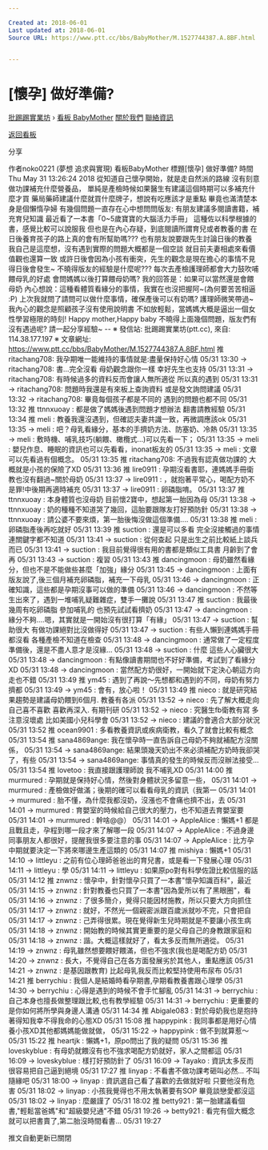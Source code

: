 ```yaml
---

Created at: 2018-06-01
Last updated at: 2018-06-01
Source URL: https://www.ptt.cc/bbs/BabyMother/M.1527744387.A.8BF.html


---
```


# [懷孕] 做好準備?


[批踢踢實業坊](https://www.ptt.cc/bbs/) › [看板 BabyMother](https://www.ptt.cc/bbs/BabyMother/index.html) [關於我們](https://www.ptt.cc/about.html) [聯絡資訊](https://www.ptt.cc/contact.html)

[返回看板](https://www.ptt.cc/bbs/BabyMother/index.html)

分享

作者noko0221 (夢想 追求與實現)
看板BabyMother
標題\[懷孕\] 做好準備?
時間Thu May 31 13:26:24 2018
從知道自己懷孕開始，就是走自然派的路線 沒有刻意做功課補充什麼營養品， 單純是產檢時候如果醫生有建議這個時期可以多補充什麼才買 藥局藥師建議什麼就買什麼牌子，想說有吃應該才是重點 畢竟也滿清楚本身是個懶惰孕婦 有幾個問題一直存在心中想問問版友: 有朋友建議多閱讀書籍，補充育兒知識 最近看了一本書「0~5歲寶寶的大腦活力手冊」 這種佐以科學根據的書，感覺比較可以說服我 但也是在內心存疑，到底閱讀所謂育兒或者教養的書 在日後養育孩子的路上真的會有所幫助嗎??? 也有朋友說要跟先生討論日後的教養 我自己是這麼想，沒有遇到實際的問題大概都是一個空談 就目前夫妻相處來看價值觀也還算一致 或許日後會因為小孩有衝突，先生的觀念是現在擔心的事情不見得日後會發生~ 不曉得版友的經驗是什麼呢??? 每次去產檢護理師都會大力鼓吹哺餵母乳的好處 會問媽媽以後打算餵母奶嗎? 我的回答是：如果可以當然還是會餵母奶 內心想說：這種看體質看緣分的事情，我實在也沒把握阿~(為何要苦苦相逼 :P) 上次我就問了請問可以做什麼事情，確保產後可以有奶嗎? 護理師微笑帶過~ 我內心的觀念是照顧孩子沒有使用說明書 不如放輕鬆，當媽媽大概是逼出一個女性學習極限的時刻! Happy mother,Happy baby 不曉得上面幾個問題，版友們有沒有遇過呢? 請一起分享經驗~ -- ※ 發信站: 批踢踢實業坊(ptt.cc), 來自: 114.38.177.197 ※ 文章網址: <https://www.ptt.cc/bbs/BabyMother/M.1527744387.A.8BF.html>
推 ritachang708: 我孕期唯一能維持的事情就是:盡量保持好心情 05/31 13:30
→ ritachang708: 書...完全沒看 母奶觀念跟你一樣 幸好先生也支持 05/31 13:31
→ ritachang708: 有時候過多的資料反而會讓人無所適從 所以真的遇到 05/31 13:31
→ ritachang708: 問題時我還是有來板上查詢資料 或是發文詢問建議 05/31 13:32
→ ritachang708: 畢竟每個孩子都是不同的 遇到的問題也都不同 05/31 13:32
推 ttnnxuoay : 都是做了媽媽後遇到問題才想辦法 翻書請教經驗 05/31 13:34
推 meli : 教養我還沒遇到，但確認夫妻共識一致，再微調應該ok 05/31 13:35
→ meli : 吧？母乳看緣分，基本的手擠奶方法、防塞奶、冷熱 05/31 13:35
→ meli : 敷時機、哺乳技巧(躺餵、橄欖式…)可以先看一下； 05/31 13:35
→ meli : 嬰兒作息、睡眠的資訊也可以先看看，inonat板友的 05/31 13:35
→ meli : 文章可以先看過有個概念。 05/31 13:35
推 ritachang708: 不過我有認真做功課的 大概就是小孩的保險了XD 05/31 13:36
推 lire0911 : 孕期沒看書耶，連媽媽手冊衛教也沒有翻過~關於母奶 05/31 13:37
→ lire0911 : ，就抱著平常心，喝配方奶不是罪!中後期再適時補充 05/31 13:37
→ lire0911 : 卵磷脂唷。 05/31 13:37
推 ttnnxuoay : 本身體質也沒母奶 目前懷2寶中，想起第一胎因為母 05/31 13:38
→ ttnnxuoay : 奶的種種不知道哭了幾回，這胎要跟隊友打好預防針 05/31 13:38
→ ttnnxuoay : 請公婆不要來煩，第一胎後悔沒做這個準備.... 05/31 13:38
推 meli : 卵磷脂產後再吃就好 05/31 13:39
推 suction : 還是可以多看 完全沒接觸過的事情連關鍵字都不知道 05/31 13:41
→ suction : 從何查起 只是出生之前比較紙上談兵而已 05/31 13:41
→ suction : 我目前覺得很有用的書都是類似工具書 月齡到了會再 05/31 13:43
→ suction : 複習 05/31 13:43
推 dancingmoon : 母奶雖然看緣分，但也不是不能做些甚麼「加強」緣分 05/31 13:45
→ dancingmoon : 上面有版友說了,後三個月補充卵磷脂，補充一下母乳 05/31 13:46
→ dancingmoon : 正確知識，這些都是孕期沒事可以做的準備 05/31 13:46
→ dancingmoon : 不然等生出來了，遇到一堆哺乳疑難雜症，雙手一攤說 05/31 13:47
推 suction : 我最後幾周有吃卵磷脂 參加哺乳的 也預先試試看擠奶 05/31 13:47
→ dancingmoon : 緣分不夠....嗯，其實就是一開始沒有很打算「有緣」 05/31 13:47
→ suction : 幫助很大 有做功課絕對比沒做得好 05/31 13:47
→ suction : 有些人懶到連媽媽手冊都沒看 各種產檢不知道在檢查 05/31 13:48
→ dancingmoon : 通常做了一定程度準備後，還是不盡人意才是沒緣... 05/31 13:48
→ suction : 什麼 這些人心臟很大 05/31 13:48
→ dancingmoon : 有點像讀書期間也不好好準備，考試到了看緣分XD 05/31 13:48
→ dancingmoon : 當然配方奶很好，一開始就下定決心朝這方向走也不錯 05/31 13:49
推 ym45 : 遇到了再說～先想都和遇到的不同，母奶有努力擠都 05/31 13:49
→ ym45 : 會有，放心啦！ 05/31 13:49
推 nieco : 就是研究結果趨勢是建議母奶餵到6個月. 教養有各派 05/31 13:52
→ nieco : 先了解大概走向自己喜不喜歡 喜歡再深入. 有期刊研 05/31 13:52
→ nieco : 究醫生fb衛教有寫 多注意沒壞處 比如美國小兒科學會 05/31 13:52
→ nieco : 建議的會適合大部分狀況 05/31 13:52
推 ocean9901 : 多看教養資訊或疾病衛教，看久了就會比較有概念 05/31 13:54
推 sana4869ange: 我在懷孕時一直告訴自己母奶不夠就補配方沒關係， 05/31 13:54
→ sana4869ange: 結果頭幾天奶出不來必須補配方奶時我卻哭了，有些 05/31 13:54
→ sana4869ange: 事情真的發生的時候反而沒辦法接受... 05/31 13:54
推 lovetoo : 我直接跟護理師說 我不哺乳XD 05/31 14:00
推 murmured : 孕期就是保持好心情，然後對身體狀況多留意一些， 05/31 14:01
→ murmured : 產檢做好做滿；後期的確可以看看母乳的資訊（我第一 05/31 14:01
→ murmured : 胎不懂，為什麼我都沒奶，沒漲也不會痛也擠不出，去 05/31 14:01
→ murmured : 育嬰室的時候給自己很大的壓力，也不知道去育嬰室要 05/31 14:01
→ murmured : 幹啥@@） 05/31 14:01
→ AppleAlice : 懶媽+1 都是且戰且走，孕程到哪一段才來了解哪一段 05/31 14:07
→ AppleAlice : 不過身邊同事朋友人都很好，提醒我很多要注意的事 05/31 14:07
→ AppleAlice : 比方孕中期就要決定一下將來哪邊生產這類的 05/31 14:07
推 mishiya : 懶媽+1 05/31 14:10
→ littleyu : 之前有位心理師爸爸出的育兒書，或是看一下發展心理 05/31 14:11
→ littleyu : 學 05/31 14:11
→ littleyu : 如果原po對有科學佐證比較信服的話 05/31 14:12
推 znwnz : 懷孕中，針對懷孕只買了一本書"懷孕知識百科"，最近 05/31 14:15
→ znwnz : 針對教養也只買了一本書"因為愛所以有了黑眼圈"，看 05/31 14:16
→ znwnz : 了很多簡介，覺得只能因材施教，所以只要大方向抓住 05/31 14:17
→ znwnz : 就好，不然光一個親密派跟百歲派就吵不完，只會把自 05/31 14:17
→ znwnz : 己弄得很累。現在覺得新生兒時期就是不要讓小孩生病 05/31 14:18
→ znwnz : 開始教的時候其實更重要的是父母自己的身教跟家庭和 05/31 14:18
→ znwnz : 諧。大概這樣就好了，看太多反而無所適從。 05/31 14:19
→ znwnz : 母乳雖然想要餵好餵滿，但也不強求(我也是喝配方奶 05/31 14:20
→ znwnz : 長大，不覺得自己在各方面發展劣於其他人，重點應該 05/31 14:21
→ znwnz : 是基因跟教育) 比起母乳我反而比較堅持使用布尿布 05/31 14:21
推 berrychiu : 我個人是結婚時看孕期書,孕期看教養書跟心理學 05/31 14:30
→ berrychiu : 心得是遇到的時候不會手忙腳亂 05/31 14:31
→ berrychiu : 自己本身也擅長做整理跟比較,也有教學經驗 05/31 14:31
→ berrychiu : 更重要的是你如何將所學與身邊人溝通 05/31 14:34
推 Abigale083 : 對於母奶我也是抱持著得知我幸不得我命的心態XD 05/31 15:08
推 happypink : 我同事都是用好心情養小孩XD其他都媽媽能做就做， 05/31 15:22
→ happypink : 做不到就算惹～ 05/31 15:22
推 heartjk : 懶媽+1，原po問出了我的疑問 05/31 15:36
推 loveskyblue : 有母奶就餵沒有也不強求喝配方奶就好，家人之間都這 05/31 16:09
→ loveskyblue : 樣打好預防針了 05/31 16:09
→ Tayako : 資訊太多反而很容易把自己逼到絕境 05/31 17:27
推 linyap : 不看書不做功課考砸叫必然... 不叫隨緣吧 05/31 18:00
→ linyap : 資訊選自己看了喜歡的去做就好啦 只要他沒有危害 05/31 18:02
→ linyap : 小孩我覺得也不用太執著要有SOP 畢竟談戀愛都沒這 05/31 18:02
→ linyap : 麼嚴謹了 05/31 18:02
推 betty921 : 第一胎建議看個書,"輕鬆當爸媽"和"超級嬰兒通"不錯 05/31 19:26
→ betty921 : 看完有個大概念就可以把書賣了,第二胎沒時間看書... 05/31 19:27

推文自動更新已關閉

